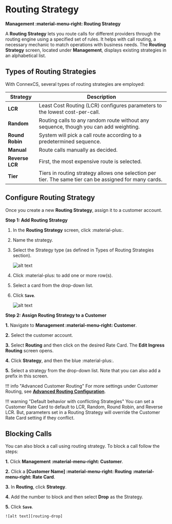 # Routing Strategy

**Management :material-menu-right: Routing Strategy**

A **Routing Strategy** lets you route calls for different providers through the routing engine using a specified set of rules. It helps with call routing, a necessary mechanic to match operations with business needs. The **Routing Strategy** screen, located under **Management**, displays existing strategies in an alphabetical list.

## Types of Routing Strategies

With ConnexCS, several types of routing strategies are employed:

| Strategy  | Description     |
|----------|-------------|
| **LCR** |    Least Cost Routing (LCR) configures parameters to the lowest cost-per-call. |
| **Random** |    Routing calls to any random route without any sequence, though you can add weighting. |
| **Round Robin** |    System will pick a call route according to a predetermined sequence. |
| **Manual** |    Route calls manually as decided.|
| **Reverse LCR** |   First, the most expensive route is selected. |
| **Tier** |    Tiers in routing strategy allows one selection per tier. The same tier can be assigned for many cards. |

## Configure Routing Strategy

Once you create a new **Routing Strategy**, assign it to a customer account.

**Step 1: Add Routing Strategy**

1. In the **Routing Strategy** screen, click :material-plus:.
2. Name the strategy.
3. Select the Strategy type (as defined in Types of Routing Strategies section).

    ![alt text][routing-strategy2]

4. Click :material-plus: to add one or more row(s).
5. Select a card from the drop-down list.
6. Click **`Save`**.

    ![alt text][routing-strategy3]

**Step 2: Assign Routing Strategy to a Customer**

**1.** Navigate to **Management :material-menu-right: Customer**.

**2.** Select the customer account.

**3.** Select **Routing** and then click on the desired Rate Card. The **Edit Ingress Routing** screen opens.

**4.** Click **Strategy**, and then the blue :material-plus:.

**5.** Select a strategy from the drop-down list. Note that you can also add a prefix in this screen.

!!! info "Advanced Customer Routing"
    For more settings under Customer Routing, see [**Advanced Routing Configuration**](https://staging--connexcs-docs.netlify.app/customer/routing/#advanced-routing-configuration).

!!! warning "Default behavior with conflicting Strategies"
    You can set a Customer Rate Card to default to LCR, Random, Round Robin, and Reverse LCR. But, parameters set in a Routing Strategy will override the Customer Rate Card setting if they conflict.

## Blocking Calls

You can also block a call using routing strategy. To block a call follow the steps:

**1.** Click **Management :material-menu-right: Customer**.

**2.** Click a **[Customer Name] :material-menu-right: Routing :material-menu-right: Rate Card**.

**3.** In **Routing**, click **Strategy**.

**4.** Add the number to block and then select **Drop** as the Strategy.

**5.** Click **`Save`**.

    ![alt text][routing-drop]

[routing-strategy2]: /misc/img/routing-1.png "Routing Strategy"
[routing-strategy3]: /misc/img/routing-2.png "Routing with Card"
[routing-drop]: /misc/img/routing-drop.png "Blocking Calls"
